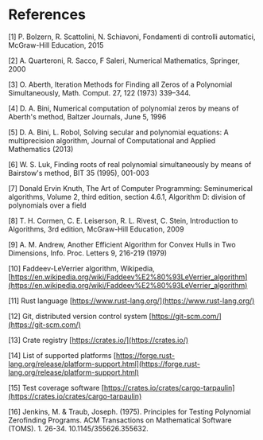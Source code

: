 # References

[1] P. Bolzern, R. Scattolini, N. Schiavoni, Fondamenti di controlli automatici, McGraw-Hill Education, 2015

[2] A. Quarteroni, R. Sacco, F Saleri, Numerical Mathematics, Springer, 2000

[3] O. Aberth, Iteration Methods for Finding all Zeros of a Polynomial Simultaneously, Math. Comput. 27, 122 (1973) 339–344.

[4] D. A. Bini, Numerical computation of polynomial zeros by means of Aberth's method, Baltzer Journals, June 5, 1996

[5] D. A. Bini, L. Robol, Solving secular and polynomial equations: A multiprecision algorithm, Journal of Computational and Applied Mathematics (2013)

[6] W. S. Luk, Finding roots of real polynomial simultaneously by means of Bairstow's method, BIT 35 (1995), 001-003

[7] Donald Ervin Knuth, The Art of Computer Programming: Seminumerical algorithms, Volume 2, third edition, section 4.6.1, Algorithm D: division of polynomials over a field

[8] T. H. Cormen, C. E. Leiserson, R. L. Rivest, C. Stein, Introduction to Algorithms, 3rd edition, McGraw-Hill Education, 2009

[9] A. M. Andrew, Another Efficient Algorithm for Convex Hulls in Two Dimensions, Info. Proc. Letters 9, 216-219 (1979)

[10] Faddeev-LeVerrier algorithm, Wikipedia, [https://en.wikipedia.org/wiki/Faddeev%E2%80%93LeVerrier_algorithm](https://en.wikipedia.org/wiki/Faddeev%E2%80%93LeVerrier_algorithm)

[11] Rust language [https://www.rust-lang.org/](https://www.rust-lang.org/)

[12] Git, distributed version control system [https://git-scm.com/](https://git-scm.com/)

[13] Crate registry [https://crates.io/](https://crates.io/)

[14] List of supported platforms [https://forge.rust-lang.org/release/platform-support.html](https://forge.rust-lang.org/release/platform-support.html)

[15] Test coverage software [https://crates.io/crates/cargo-tarpaulin](https://crates.io/crates/cargo-tarpaulin)

[16] Jenkins, M. & Traub, Joseph. (1975). Principles for Testing Polynomial Zerofinding Programs. ACM Transactions on Mathematical Software (TOMS). 1. 26-34. 10.1145/355626.355632.

